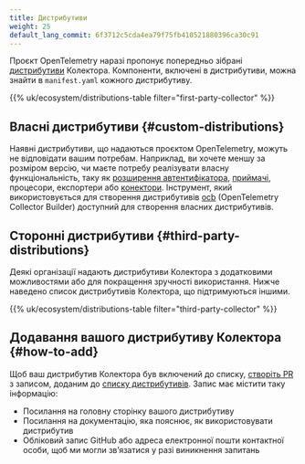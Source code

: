 ```yaml
---
title: Дистрибутиви
weight: 25
default_lang_commit: 6f3712c5cda4ea79f75fb410521880396ca30c91
---
```


Проєкт OpenTelemetry наразі пропонує попередньо зібрані [дистрибутиви][distributions] Колектора. Компоненти, включені в дистрибутиви, можна знайти в `manifest.yaml` кожного дистрибутиву.

[distributions]: https://github.com/open-telemetry/opentelemetry-collector-releases/tree/main/distributions

{{% uk/ecosystem/distributions-table filter="first-party-collector" %}}

## Власні дистрибутиви {#custom-distributions}

Наявні дистрибутиви, що надаються проєктом OpenTelemetry, можуть не відповідати вашим потребам. Наприклад, ви хочете меншу за розміром версію, чи маєте потребу реалізувати власну функціональність, таку як [розширення автентифікатора](../building/authenticator-extension), [приймачі](../building/receiver), процесори, експортери або [конектори](../building/connector). Інструмент, який використовується для створення дистрибутивів [ocb](../custom-collector) (OpenTelemetry Collector Builder) доступний для створення власних дистрибутивів.

## Сторонні дистрибутиви {#third-party-distributions}

Деякі організації надають дистрибутиви Колектора з додатковими можливостями або для покращення зручності використання. Нижче наведено список дистрибутивів Колектора, що підтримуються іншими.

{{% uk/ecosystem/distributions-table filter="third-party-collector" %}}

## Додавання вашого дистрибутиву Колектора {#how-to-add}

Щоб ваш дистрибутив Колектора був включений до списку, [створіть PR][submit a PR] з записом, доданим до [списку дистрибутивів][distributions list]. Запис має містити таку інформацію:

- Посилання на головну сторінку вашого дистрибутиву
- Посилання на документацію, яка пояснює, як використовувати дистрибутив
- Обліковий запис GitHub або адреса електронної пошти контактної особи, щоб ми могли звʼязатися у разі виникнення запитань

[submit a PR]: /docs/contributing/pull-requests/
[distributions list]: https://github.com/open-telemetry/opentelemetry.io/tree/main/data/ecosystem/distributions.yaml
